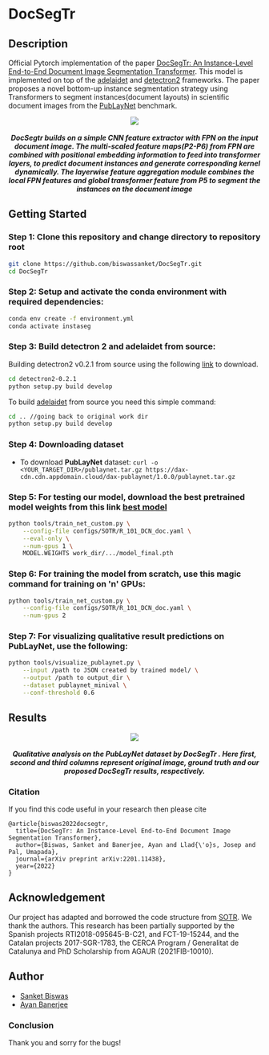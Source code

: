 # DocSegTr
 
## Description
Official Pytorch implementation of the paper [DocSegTr: An Instance-Level End-to-End Document Image Segmentation Transformer](https://arxiv.org/abs/2201.11438). This model is implemented on top of the [adelaidet](https://github.com/aim-uofa/AdelaiDet) and [detectron2](https://github.com/facebookresearch/detectron2) frameworks. The paper proposes a novel bottom-up instance segmentation strategy using Transformers to segment instances(document layouts) in scientific document images from the [PubLayNet](https://github.com/ibm-aur-nlp/PubLayNet) benchmark.

<p align="center">
  <img src="https://github.com/biswassanket/DocSegTr/blob/master/images/transformers.png">
  <br>
  <br>
  <b><i>DocSegtr builds on a simple CNN feature extractor with FPN on the input document image. The multi-scaled feature maps(P2-P6) from FPN are combined with positional embedding information to feed into transformer layers, to predict document instances and generate corresponding kernel dynamically. The layerwise feature aggregation module combines the local FPN features and global transformer feature from P5 to segment the instances on the document image</i></b>
</p>

## Getting Started 

### Step 1: Clone this repository and change directory to repository root
```bash
git clone https://github.com/biswassanket/DocSegTr.git 
cd DocSegTr
```

### Step 2: Setup and activate the conda environment with required dependencies:

```bash
conda env create -f environment.yml
conda activate instaseg
```
### Step 3: Build detectron 2 and adelaidet from source:

Building detectron2 v0.2.1 from source using the following [link](https://github.com/facebookresearch/detectron2/archive/refs/tags/v0.2.1.zip) to download.    

```bash
cd detectron2-0.2.1
python setup.py build develop
```
To build [adelaidet](https://github.com/aim-uofa/AdelaiDet) from source you need this simple command:

```bash
cd .. //going back to original work dir
python setup.py build develop
```

### Step 4: Downloading dataset 

* To download **PubLayNet** dataset: `curl -o <YOUR_TARGET_DIR>/publaynet.tar.gz https://dax-cdn.cdn.appdomain.cloud/dax-publaynet/1.0.0/publaynet.tar.gz`

### Step 5: For testing our model, download the best pretrained model weights from this link [best model](https://drive.google.com/file/d/1N5FLCbnJIq_1cvrN4D8OmXqiaxcd5ql4/view?usp=sharing)

```bash
python tools/train_net_custom.py \
    --config-file configs/SOTR/R_101_DCN_doc.yaml \
    --eval-only \
    --num-gpus 1 \
    MODEL.WEIGHTS work_dir/.../model_final.pth
```

### Step 6: For training the model from scratch, use this magic command for training on 'n' GPUs:


```bash
python tools/train_net_custom.py \
    --config-file configs/SOTR/R_101_DCN_doc.yaml \
    --num-gpus 2
```
### Step 7: For visualizing qualitative result predictions on PubLayNet, use the following:

```bash
python tools/visualize_publaynet.py \
    --input /path to JSON created by trained model/ \
    --output /path to output_dir \
    --dataset publaynet_minival \
    --conf-threshold 0.6
```
## Results

<p align="center">
  <img src="https://github.com/ayanban011/DocSegTr/blob/master/images/Qualitative_analysis.png">
  <br>
  <br>
  <b><i>Qualitative analysis on the PubLayNet dataset by DocSegTr . Here first, second and third columns represent original image, ground truth and our proposed DocSegTr results, respectively.</i></b>
</p>

### Citation

If you find this code useful in your research then please cite

```
@article{biswas2022docsegtr,
  title={DocSegTr: An Instance-Level End-to-End Document Image Segmentation Transformer},
  author={Biswas, Sanket and Banerjee, Ayan and Llad{\'o}s, Josep and Pal, Umapada},
  journal={arXiv preprint arXiv:2201.11438},
  year={2022}
}
```

## Acknowledgement 
Our project has adapted and borrowed the code structure from [SOTR](https://github.com/easton-cau/SOTR). 
We thank the authors. This research has been partially supported by the Spanish projects RTI2018-095645-B-C21, and FCT-19-15244, and the Catalan projects 2017-SGR-1783, the CERCA Program / Generalitat de Catalunya and PhD Scholarship from AGAUR (2021FIB-10010).
  
## Author
* [Sanket Biswas](https://github.com/biswassanket)
* [Ayan Banerjee](https://github.com/ayanban011)

  
### Conclusion
Thank you and sorry for the bugs!









